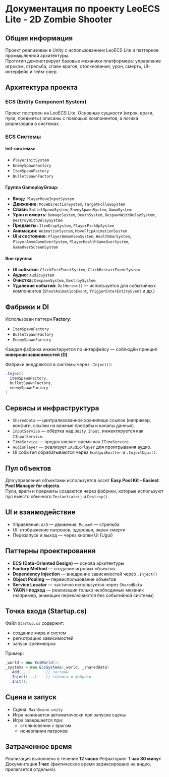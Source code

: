 # Документация по проекту LeoECS Lite - 2D Zombie Shooter

## Общая информация

Проект реализован в Unity с использованием LeoECS Lite и паттернов промышленной архитектуры.  
Прототип демонстрирует базовые механики платформера: управление игроком, стрельба, спавн врагов, столкновения, урон, смерть, UI-интерфейс и гейм-овер.

## Архитектура проекта

### ECS (Entity Component System)

Проект построен на LeoECS Lite. Основные сущности (игрок, враги, пули, предметы) описаны с помощью компонентов, а логика реализована в системах.

### ECS Системы

#### Init-системы:
- `PlayerInitSystem`
- `EnemySpawnFactory`
- `ItemSpawnFactory`
- `BulletSpawnFactory`

#### Группа GameplayGroup:
- **Вход:** `PlayerMoveInputSystem`
- **Движение:** `MoveDirectionSystem`, `TargetFollowSystem`
- **Спавн:** `BulletSpawnSystem`, `EnemySpawnSystem`, `AmmoSystem`
- **Урон и смерть:** `DamageSystem`, `DeathSystem`, `DespawnWithDelaySystem`, `DestroyWithDelaySystem`
- **Предметы:** `ItemDropSystem`, `PlayerPickUpSystem`
- **Анимации:** `AnimationSystem`, `MoveFlipAnimationSystem`
- **UI и состояние:** `PlayerAmmoViewSystem`, `HealthBarSystem`, `PlayerAmmoGameOverSystem`, `PlayerHealthGameOverSystem`, `GameOverScreenSystem`

#### Вне группы:
- **UI события:** `ClickExitEventSystem`, `ClickRestartEventSystem`
- **Аудио:** `AudioSystem`
- **Очистка:** `DespawnSystem`, `DestroySystem`
- **Удаление событий:** `DelHere<>()` — используется для событийных компонентов (`ShootAnimationEvent`, `TriggerEnterEntityEvent` и др.)

## Фабрики и DI

Использован паттерн **Factory**:
- `ItemSpawnFactory`
- `BulletSpawnFactory`
- `EnemySpawnFactory`

Каждая фабрика инжектируется по интерфейсу — соблюдён принцип **инверсии зависимостей (D)**.

Фабрики внедряются в системы через `.Inject()`:

```csharp
.Inject(
  itemSpawnFactory,
  bulletSpawnFactory,
  enemySpawnFactory
)
```

## Сервисы и инфраструктура

- `SharedData` — централизованное хранилище ссылок (например, конфиги, ссылки на важные префабы и каналы данных).
- `InputService` — обёртка над `Unity.Input`, инжектируется как `IInputService`.
- `TimeService` — предоставляет время как `ITimeService`.
- `AudioPlayer` — реализует `IAudioPlayer` для проигрывания аудио.
- UI события обрабатываются через `EcsUguiEmitter` и `.InjectUgui()`.

## Пул объектов

Для управления объектами используется ассет **Easy Pool Kit – Easiest Pool Manager for objects**.  
Пули, враги и предметы создаются через фабрики, которые используют пул вместо обычного `Instantiate()` и `Destroy()`.

## UI и взаимодействие

- Управление: `A/D` — движение, `Mouse0` — стрельба
- UI: отображение патронов, здоровья, экран смерти
- Перезапуск и выход — через кнопки UI (Ugui)

## Паттерны проектирования

- **ECS (Data-Oriented Design)** — основа архитектуры
- **Factory Method** — создание игровых объектов
- **Dependency Injection** — внедрение зависимостей через `.Inject()`
- **Object Pooling** — переиспользование объектов
- **Service Locator** — частично используется через `SharedData`
- **YAGNI-подход** — реализация только необходимых механик (например, анимации переключаются без событийной системы)

## Точка входа (Startup.cs)

Файл `Startup.cs` содержит:
- создание мира и систем
- регистрацию зависимостей
- запуск фреймворка

Пример:
```csharp
_world = new EcsWorld();
_systems = new EcsSystems(_world, _sharedData)
  .Add(...)       // системы
  .Inject(...)    // сервисы и фабрики
  .Init();
```

## Сцена и запуск

- Сцена: `MainScene.unity`
- Игра начинается автоматически при запуске сцены
- Игра завершается при:
  - столкновении с врагом
  - исчерпании патронов

## Затраченное время

Реализация выполнена в течение **12 часов**
Рефакторинг **1 час 30 минут**
Документация **1 час**
(фактическое время зафиксировано на видео, прилагается отдельно).
